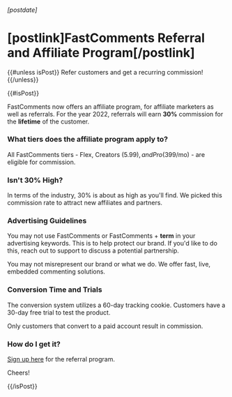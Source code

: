 ###### [postdate]
# [postlink]FastComments Referral and Affiliate Program[/postlink]

{{#unless isPost}}
Refer customers and get a recurring commission!
{{/unless}}

{{#isPost}}

FastComments now offers an affiliate program, for affiliate marketers as well as referrals. For the year 2022, referrals will earn **30%** commission for the **lifetime** of the customer. 

### What tiers does the affiliate program apply to?

All FastComments tiers - Flex, Creators ($5.99), and Pro ($399/mo) - are eligible for commission.

### Isn't 30% High?

In terms of the industry, 30% is about as high as you'll find. We picked this commission rate to attract new affiliates and partners. 

### Advertising Guidelines

You may not use FastComments or FastComments + **term** in your advertising keywords. This is to help protect our brand. If you'd like to do this, reach out to support to discuss a potential partnership.

You may not misrepresent our brand or what we do. We offer fast, live, embedded commenting solutions.

### Conversion Time and Trials

The conversion system utilizes a 60-day tracking cookie. Customers have a 30-day free trial to test the product.

Only customers that convert to a paid account result in commission.

### How do I get it?

[Sign up here](https://fastcomments.getrewardful.com/signup) for the referral program.

Cheers!

{{/isPost}}
